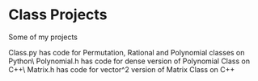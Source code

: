 # Class Projects
Some of my projects

Class.py has code for Permutation, Rational and Polynomial classes on Python\\
Polynomial.h has code for dense version of Polynomial Class on C++\\
Matrix.h has code for vector^2 version of Matrix Class on C++
